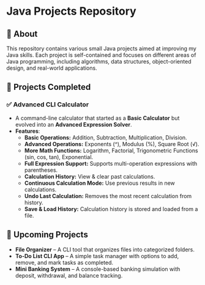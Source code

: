 # Java Projects Repository

## 📌 About

This repository contains various small Java projects aimed at improving my Java skills. 
Each project is self-contained and focuses on different areas of Java programming, 
including algorithms, data structures, object-oriented design, and real-world applications.

## 📂 Projects Completed

### ✅ Advanced CLI Calculator
- A command-line calculator that started as a **Basic Calculator** but evolved into an **Advanced Expression Solver**.
- **Features**: 
  - **Basic Operations:** Addition, Subtraction, Multiplication, Division.
  - **Advanced Operations:** Exponents (^), Modulus (%), Square Root (√).
  - **More Math Functions:** Logarithm, Factorial, Trigonometric Functions (sin, cos, tan), Exponential.
  - **Full Expression Support:** Supports multi-operation expressions with parentheses.
  - **Calculation History:** View & clear past calculations.
  - **Continuous Calculation Mode:** Use previous results in new calculations.
  - **Undo Last Calculation:** Removes the most recent calculation from history.
  - **Save & Load History:** Calculation history is stored and loaded from a file.

## 📅 Upcoming Projects
- **File Organizer** – A CLI tool that organizes files into categorized folders.
- **To-Do List CLI App** – A simple task manager with options to add, remove,
and mark tasks as completed.
- **Mini Banking System** – A console-based banking simulation with deposit, withdrawal,
and balance tracking.